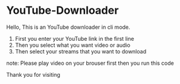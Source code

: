 # YouTube-Downloader
Hello, This is an YouTube downloader in cli mode.


1. First you enter your YouTube link in the first line
2. Then you select what you want video or audio
3. Then select your streams that you want to download

note:
Please play video on your brouser first then you run this code

Thank you for visiting



